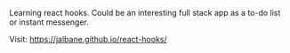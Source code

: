 Learning react hooks. Could be an interesting full stack app as a to-do list or instant messenger.

Visit: https://jalbane.github.io/react-hooks/
